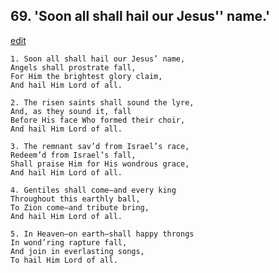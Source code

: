 
## 69.  'Soon all shall hail our Jesus'' name.'
[edit](https://docs.google.com/document/d/17lI2wJs4coWyxlyBtMSZ_F%2D4x85Eui4C/edit?mode=html)



    1. Soon all shall hail our Jesus’ name,
    Angels shall prostrate fall,
    For Him the brightest glory claim,
    And hail Him Lord of all.

    2. The risen saints shall sound the lyre,
    And, as they sound it, fall 
    Before His face Who formed their choir, 
    And hail Him Lord of all.

    3. The remnant sav’d from Israel’s race,
    Redeem’d from Israel’s fall,
    Shall praise Him for His wondrous grace, 
    And hail Him Lord of all.

    4. Gentiles shall come—and every king
    Throughout this earthly ball,
    To Zion come—and tribute bring,
    And hail Him Lord of all.

    5. In Heaven—on earth—shall happy throngs
    In wond’ring rapture fall,
    And join in everlasting songs,
    To hail Him Lord of all.
